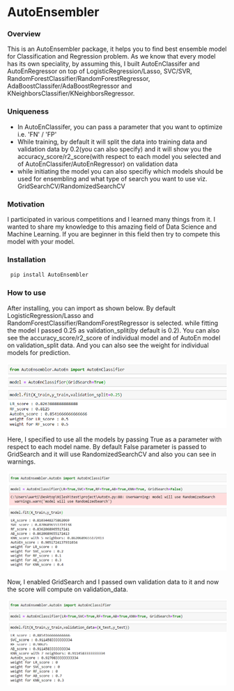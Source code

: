 # AutoEnsembler

### Overview
   This is an AutoEnsembler package, it helps you to find best ensemble model for Classification and Regression problem. As we know that every model has its own speciality, by assuming this, I built AutoEnClassifer and AutoEnRegressor on top of LogisticRegression/Lasso, SVC/SVR, RandomForestClassifier/RandomForestRegressor, AdaBoostClassifer/AdaBoostRegressor and KNeighborsClassifier/KNeighborsRegressor.
        
        
### Uniqueness
- In AutoEnClassifer, you can pass a parameter that you want to optimize i.e. 'FN' / 'FP'
- While training, by default it will split the data into training data and validation data by 0.2(you can also specify) and it will show you the accuracy_score/r2_score(with respect to each model you selected and of AutoEnClassifer/AutoEnRegressor) on validation data
- while initiating the model you can also specifiy which models should be used for ensembling and what type of search you want to use viz. GridSearchCV/RandomizedSearchCV
        
### Motivation 
   I participated in various competitions and I learned many things from it. I wanted to share my knowledge to this amazing field of Data Science and Machine Learning. If you are beginner in this field then try to compete this model with your model.

### Installation

```markdown
 pip install AutoEnsembler
```
### How to use
   After installing, you can import as shown below. By default LogisticRegression/Lasso and RandomForestClassifier/RandomForestRegressor is selected. while fitting the model I passed 0.25 as validation_split(by default is 0.2). You can also see the accuracy_score/r2_score of individual model and of AutoEn model on validation_split data. And you can also see the weight for individual models for prediction.
   
![Screenshot1](https://github.com/nileshchilka1/AutoEnsembler/blob/master/Screenshot%201.png)
   
   
   Here, I specified to use all the models by passing True as a parameter with respect to each model name. By default False parameter is passed to GridSearch and it will use RandomizedSearchCV and also you can see in warnings.
   
![Screenshot1](https://github.com/nileshchilka1/AutoEnsembler/blob/master/Screenshot.png)


   Now, I enabled GridSearch and I passed own validation data to it and now the score will compute on validation_data.
   
![Screenshot1](https://github.com/nileshchilka1/AutoEnsembler/blob/master/Screenshot%202.png)
